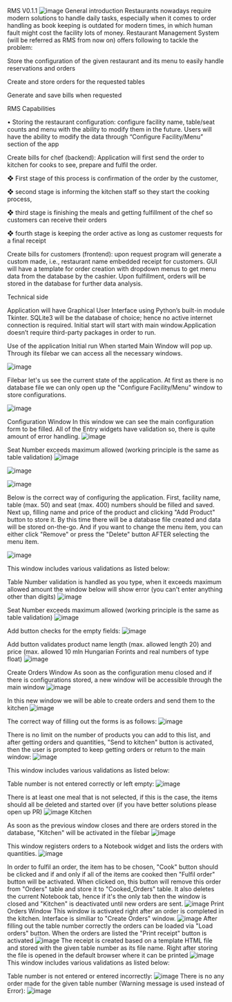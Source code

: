 RMS V0.1.1
![image](https://github.com/Kanchana1579/Restaurant-Table-Booking-System/assets/128084963/ad338f40-47ed-4bf0-83b1-58d649dcc157)
General introduction Restaurants nowadays require modern solutions to handle daily tasks, especially when it comes to order handling as book keeping is outdated for modern times, in which human fault might cost the facility lots of money. Restaurant Management System (will be referred as RMS from now on) offers following to tackle the problem:

Store the configuration of the given restaurant and its menu to easily handle reservations and orders

Create and store orders for the requested tables

Generate and save bills when requested

RMS Capabilities

• Storing the restaurant configuration: configure facility name, table/seat counts and menu with the ability to modify them in the future. Users will have the ability to modify the data through “Configure Facility/Menu” section of the app

Create bills for chef (backend): Application will first send the order to kitchen for cooks to see, prepare and fulfil the order.

❖ First stage of this process is confirmation of the order by the customer,

❖ second stage is informing the kitchen staff so they start the cooking process,

❖ third stage is finishing the meals and getting fulfillment of the chef so customers can receive their orders

❖ fourth stage is keeping the order active as long as customer requests for a final receipt

Create bills for customers (frontend): upon request program will generate a custom made, i.e., restaurant name embedded receipt for customers. GUI will have a template for order creation with dropdown menus to get menu data from the database by the cashier. Upon fulfillment, orders will be stored in the database for further data analysis.

Technical side

Application will have Graphical User Interface using Python’s built-in module Tkinter. SQLite3 will be the database of choice; hence no active internet connection is required. Initial start will start with main window.Application doesn’t require third-party packages in order to run.

Use of the application
Initial run
When started Main Window will pop up. Through its filebar we can access all the necessary windows.

![image](https://github.com/Kanchana1579/Restaurant-Table-Booking-System/assets/128084963/5ad20699-00b5-496c-981f-325b704ea74d)

Filebar let's us see the current state of the application. At first as there is no database file we can only open up the "Configure Facility/Menu" window to store configurations.

![image](https://github.com/Kanchana1579/Restaurant-Table-Booking-System/assets/128084963/4926299a-54b4-42e2-8d11-b7fc4db6a10a)

Configuration Window
In this window we can see the main configuration form to be filled. All of the Entry widgets have validation so, there is quite amount of error handling.
![image](https://github.com/Kanchana1579/Restaurant-Table-Booking-System/assets/128084963/0290ffa8-1882-49d9-8d7a-cb04ca2158aa)

Seat Number exceeds maximum allowed (working principle is the same as table validation)
![image](https://github.com/Kanchana1579/Restaurant-Table-Booking-System/assets/128084963/84f2feb4-3820-442e-86f5-05df1ffc5770)


![image](https://github.com/Kanchana1579/Restaurant-Table-Booking-System/assets/128084963/50a47859-a731-4b22-8ac0-17fffad53c6c)

![image](https://github.com/Kanchana1579/Restaurant-Table-Booking-System/assets/128084963/27e00d0c-5957-4931-a016-6daad79e1ca4)

Below is the correct way of configuring the application. First, facility name, table (max. 50) and seat (max. 400) numbers should be filled and saved. Next up, filling name and price of the product and clicking "Add Product" button to store it. By this time there will be a database file created and data will be stored on-the-go. And if you want to change the menu item, you can either click "Remove" or press the "Delete" button AFTER selecting the menu item.

![image](https://github.com/Kanchana1579/Restaurant-Table-Booking-System/assets/128084963/50165f56-30c0-4467-883f-275497be0abf)

This window includes various validations as listed below:

Table Number validation is handled as you type, when it exceeds maximum allowed amount the window below will show error (you can't enter anything other than digits)
![image](https://github.com/Kanchana1579/Restaurant-Table-Booking-System/assets/128084963/f2ed3a55-36c9-4bed-a4dc-e9e3c46d463e)

Seat Number exceeds maximum allowed (working principle is the same as table validation)
![image](https://github.com/Kanchana1579/Restaurant-Table-Booking-System/assets/128084963/f287de27-f78c-4ffa-a4a7-88da4642434a)

Add button checks for the empty fields:
![image](https://github.com/Kanchana1579/Restaurant-Table-Booking-System/assets/128084963/97bf19da-d912-438e-a110-10afd0c301de)

Add button validates product name length (max. allowed length 20) and price (max. allowed 10 mln Hungarian Forints and real numbers of type float)
![image](https://github.com/Kanchana1579/Restaurant-Table-Booking-System/assets/128084963/a6f05472-e2b3-424d-a45a-b1b9480d6cf0)

Create Orders Window
As soon as the configuration menu closed and if there is configurations stored, a new window will be accessible through the main window
![image](https://github.com/Kanchana1579/Restaurant-Table-Booking-System/assets/128084963/29f06d40-b160-471f-adfb-98500a096652)

In this new window we will be able to create orders and send them to the kitchen
![image](https://github.com/Kanchana1579/Restaurant-Table-Booking-System/assets/128084963/2048564f-87ec-4bbe-88b1-b8a180869299)

The correct way of filling out the forms is as follows:
![image](https://github.com/Kanchana1579/Restaurant-Table-Booking-System/assets/128084963/c826674d-e0e4-458b-86de-76e24af971d4)

There is no limit on the number of products you can add to this list, and after getting orders and quantities, "Send to kitchen" button is activated, then the user is prompted to keep getting orders or return to the main window:
![image](https://github.com/Kanchana1579/Restaurant-Table-Booking-System/assets/128084963/e90cf306-5445-4dbc-927a-d1568bf587c2)

This window includes various validations as listed below:

Table number is not entered correctly or left empty:
![image](https://github.com/Kanchana1579/Restaurant-Table-Booking-System/assets/128084963/ede3e535-c1bf-4d10-8a92-ce76e9e72a65)

There is at least one meal that is not selected, if this is the case, the items should all be deleted and started over (if you have better solutions please open up PR)
![image](https://github.com/Kanchana1579/Restaurant-Table-Booking-System/assets/128084963/2c8f024c-aa12-493e-a653-2199bbb680c5)
Kitchen

As soon as the previous window closes and there are orders stored in the database, "Kitchen" will be activated in the filebar
![image](https://github.com/Kanchana1579/Restaurant-Table-Booking-System/assets/128084963/6a8954d8-e924-4c56-acdb-d2cea93ec19d)

This window registers orders to a Notebook widget and lists the orders with quantities.
![image](https://github.com/Kanchana1579/Restaurant-Table-Booking-System/assets/128084963/e29dab57-60e8-4e32-a1eb-a94169759caa)

In order to fulfil an order, the item has to be chosen, "Cook" button should be clicked and if and only if all of the items are cooked then "Fulfil order" button will be activated. When clicked on, this button will remove this order from "Orders" table and store it to "Cooked_Orders" table. It also deletes the current Notebook tab, hence if it's the only tab then the window is closed and "Kitchen" is deactivated until new orders are sent.
![image](https://github.com/Kanchana1579/Restaurant-Table-Booking-System/assets/128084963/3fc9bb33-69ed-4ad8-a2c7-dd8c170fa14b)
Print Orders Window
This window is activated right after an order is completed in the kitchen. Interface is similiar to "Create Orders" window.
![image](https://github.com/Kanchana1579/Restaurant-Table-Booking-System/assets/128084963/f80cc75b-2539-421a-91fe-e6572ffa2736)
After filling out the table number correctly the orders can be loaded via "Load orders" button. When the orders are listed the "Print receipt" button is activated
![image](https://github.com/Kanchana1579/Restaurant-Table-Booking-System/assets/128084963/b18942ec-8ea3-4745-a840-4dd09197bb00)
The receipt is created based on a template HTML file and stored with the given table number as its file name. Right after storing the file is opened in the default browser where it can be printed
![image](https://github.com/Kanchana1579/Restaurant-Table-Booking-System/assets/128084963/ecd7bdcf-1ec1-4f64-9da5-269ce6ebe293)
This window includes various validations as listed below:

Table number is not entered or entered incorrectly:
![image](https://github.com/Kanchana1579/Restaurant-Table-Booking-System/assets/128084963/e5ab3f34-0344-416c-816d-b2f6cf6c8aae)
There is no any order made for the given table number (Warning message is used instead of Error):
![image](https://github.com/Kanchana1579/Restaurant-Table-Booking-System/assets/128084963/a379f2ab-aa7c-4474-a3d7-9656beb4ceee)

























